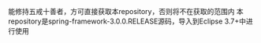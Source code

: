 能修持五戒十善者，方可直接获取本repository，否则将不在获取的范围内
本repository是spring-framework-3.0.0.RELEASE源码，导入到Eclipse 3.7+中进行使用
